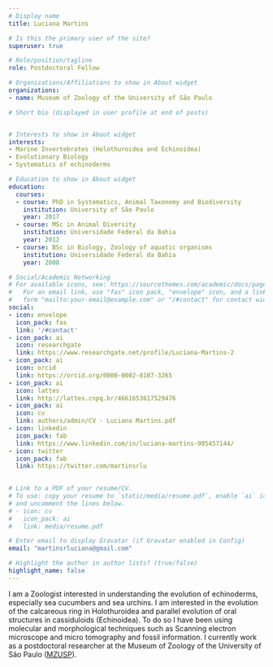 ```yaml
---
# Display name
title: Luciana Martins

# Is this the primary user of the site?
superuser: true

# Role/position/tagline
role: Postdoctoral Fellow

# Organizations/Affiliations to show in About widget
organizations:
- name: Museum of Zoology of the University of São Paulo

# Short bio (displayed in user profile at end of posts)


# Interests to show in About widget
interests:
- Marine Invertebrates (Holothuroidea and Echinoidea)
- Evolutionary Biology
- Systematics of echinoderms

# Education to show in About widget
education:
  courses:
  - course: PhD in Systematics, Animal Taxonomy and Biodiversity
    institution: University of São Paulo
    year: 2017
  - course: MSc in Animal Diversity
    institution: Universidade Federal da Bahia
    year: 2012
  - course: BSc in Biology, Zoology of aquatic organisms
    institution: Universidade Federal da Bahia
    year: 2008

# Social/Academic Networking
# For available icons, see: https://sourcethemes.com/academic/docs/page-builder/#icons
#   For an email link, use "fas" icon pack, "envelope" icon, and a link in the
#   form "mailto:your-email@example.com" or "/#contact" for contact widget.
social:
- icon: envelope
  icon_pack: fas
  link: '/#contact'
- icon_pack: ai
  icon: researchgate
  link: https://www.researchgate.net/profile/Luciana-Martins-2
- icon_pack: ai
  icon: orcid
  link: https://orcid.org/0000-0002-8107-3265
- icon_pack: ai
  icon: lattes  
  link: http://lattes.cnpq.br/4661653617529476
- icon_pack: ai
  icon: cv
  link: authors/admin/CV - Luciana Martins.pdf
- icon: linkedin
  icon_pack: fab
  link: https://www.linkedin.com/in/luciana-martins-985457144/
- icon: twitter
  icon_pack: fab
  link: https://twitter.com/martinsrlu

    
# Link to a PDF of your resume/CV.
# To use: copy your resume to `static/media/resume.pdf`, enable `ai` icons in `params.toml`, 
# and uncomment the lines below.
# - icon: cv
#   icon_pack: ai
#   link: media/resume.pdf

# Enter email to display Gravatar (if Gravatar enabled in Config)
email: "martinsrluciana@gmail.com"

# Highlight the author in author lists? (true/false)
highlight_name: false
---
```


I am a Zoologist interested in understanding the evolution of echinoderms, especially sea cucumbers and sea urchins. I am interested in the evolution of the calcareous ring in Holothuroidea and parallel evolution of oral structures in cassiduloids (Echinoidea). To do so I have been using molecular and morphological techniques such as Scanning electron microscope and micro tomography and fossil information. I currently work as a postdoctoral researcher at the Museum of Zoology of the University of São Paulo ([MZUSP](https://www.mz.usp.br)).

